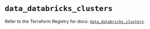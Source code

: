 # `data_databricks_clusters`

Refer to the Terraform Registry for docs: [`data_databricks_clusters`](https://registry.terraform.io/providers/databricks/databricks/1.56.0/docs/data-sources/clusters).
